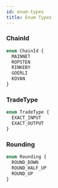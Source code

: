 ```yaml
---
id: enum-types
title: Enum Types
---
```


### ChainId

```graphql
enum ChainId {
  MAINNET
  ROPSTEN
  RINKEBY
  GOERLI
  KOVAN
}
```

### TradeType

```graphql
enum TradeType {
  EXACT_INPUT
  EXACT_OUTPUT
}
```

### Rounding

```graphql
enum Rounding {
  ROUND_DOWN
  ROUND_HALF_UP
  ROUND_UP
}
```